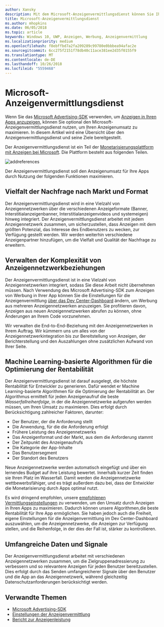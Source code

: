 ```yaml
---
author: Xansky
description: Mit dem Microsoft-Anzeigenvermittlungsdienst können Sie Ihren Anzeigenumsatz und Funktionalitäten zur App-Bewerbung durch die Darstellung von Anzeigen aus mehreren Anzeigennetzwerken verbessern.
title: Microsoft-Anzeigenvermittlungsdienst
ms.author: mhopkins
ms.date: 06/05/2018
ms.topic: article
keywords: Windows 10, UWP, Anzeigen, Werbung, Anzeigenvermittlung
ms.localizationpriority: medium
ms.openlocfilehash: f8ebffbd7a2fa209289c99780e0bbbea94afac2e
ms.sourcegitcommit: 6cc275f2151f78db40c11ace381ee2d35f0155f9
ms.translationtype: MT
ms.contentlocale: de-DE
ms.lasthandoff: 10/26/2018
ms.locfileid: "5559468"
---
```

# <a name="microsoft-ad-mediation-service"></a>Microsoft-Anzeigenvermittlungsdienst

Wenn Sie das [Microsoft Advertising-SDK](http://aka.ms/ads-sdk-uwp) verwenden, um [Anzeigen in Ihren Apps anzuzeigen](display-ads-in-your-app.md), können Sie optional den Microsoft-Anzeigenvermittlungsdienst nutzen, um Ihren Anzeigenumsatz zu maximieren. In diesem Artikel wird eine Übersicht über den Anzeigenvermittlungsdienst und seine Ziele bereitgestellt.

Der Anzeigenvermittlungsdienst ist ein Teil der [Monetarisierungsplattform mit Anzeigen bei Microsoft](https://developer.microsoft.com/windows/ad-monetization-platform). Die Plattform besteht aus folgenden Teilen.

![addreferences](images/ad-mediation-service.png)

Der Anzeigenvermittlungsdienst soll den Anzeigenumsatz für Ihre Apps durch Nutzung der folgenden Funktionen maximieren.

## <a name="diversity-of-demand-by-market-and-format"></a>Vielfalt der Nachfrage nach Markt und Format

Der Anzeigenvermittlungsdienst wird in eine Vielzahl von Anzeigennetzwerken über die verschiedenen Anzeigeformate (Banner, Interstitialanzeigenbanner, Interstitialanzeigenvideos und systemeigen) hinweg integriert. Der Anzeigenvermittlungsdienst arbeitet mit jedem Anzeigennetzwerk zusammen, um sicherzustellen, dass Anzeigen mit dem größten Potenzial, das Interesse des Endbenutzers zu wecken, zur Verfügung gestellt werden. Wir werden weiterhin verschiedene Anzeigenpartner hinzufügen, um die Vielfalt und Qualität der Nachfrage zu erweitern.

## <a name="manage-complexity-of-ad-network-relationships"></a>Verwalten der Komplexität von Anzeigennetzwerkbeziehungen  

Der Anzeigenvermittlungsdienst ist in eine Vielzahl von Anzeigennetzwerken integriert, sodass Sie diese Arbeit nicht übernehmen müssen. Nach Verwendung des Microsoft Advertising-SDK zum Anzeigen von Werbung in Ihrer App können Sie die Einstellungen für die Anzeigenvermittlung [über das Dev Center-Dashboard](../publish/in-app-ads.md#mediation-settings) ändern, um Werbung aus mehreren Anzeigennetzwerken anzuzeigen. Sie profitieren davon, Anzeigen aus neuen Anzeigennetzwerken abrufen zu können, ohne Änderungen an Ihrem Code vorzunehmen.

Wir verwalten die End-to-End-Beziehung mit den Anzeigennetzwerken in Ihrem Auftrag. Wir kümmern uns um alles von der Anzeigennetzwerkintegration bis zur Bereitstellung von Anzeigen, der Berichterstellung und den Auszahlungen ohne zusätzlichen Aufwand von Ihrer Seite.

## <a name="machine-learning-based-yield-optimization-algorithms"></a>Machine Learning-basierte Algorithmen für die Optimierung der Rentabilität

Der Anzeigenvermittlungsdienst ist darauf ausgelegt, die höchste Rentabilität für Entwickler zu generieren. Dafür wendet er Machine Learning-basierte Algorithmen für die Optimierung der Rentabilität an. Der Algorithmus ermittelt für jeden Anzeigenaufruf die beste *Wasserfallreihenfolge*, in der die Anzeigennetzwerke aufgerufen werden müssen, um Ihren Umsatz zu maximieren. Dies erfolgt durch Berücksichtigung zahlreicher Faktoren, darunter:

* Der Benutzer, der die Anforderung stellt
* Die Anwendung, für die die Anforderung erfolgt
* Frühere Leistung des Anzeigennetzwerks
* Das Anzeigenformat und der Markt, aus dem die Anforderung stammt
* Der Zeitpunkt des Anzeigenaufrufs
* Die Kategorie der App-Inhalte
* Das Benutzersegment
* Der Standort des Benutzers

Neue Anzeigennetzwerke werden automatisch eingefügt und über ein lernendes Budget auf ihre Leistung bewertet. Innerhalb kurzer Zeit finden sie Ihren Platz im Wasserfall. Damit werden die Anzeigennetzwerke wettbewerbsfähiger, und es trägt außerdem dazu bei, dass der Entwickler die Monetarisierung durch Apps optimal nutzt.

Es wird dringend empfohlen, unsere [empfohlenen Vermittlungseinstellungen](../publish/in-app-ads.md#mediation-settings) zu verwenden, um den Umsatz durch Anzeigen in Ihren Apps zu maximieren. Dadurch können unsere Algorithmen,die beste Rentabilität für Ihre App ermöglichen. Sie haben jedoch auch die Freiheit, eigene Einstellungen für die Anzeigenvermittlung im Dev Center-Dashboard auszuwählen, um die Anzeigennetzwerke, die Anzeigen zur Verfügung stellen, und die Reihenfolge, in der dies der Fall ist, stärker zu kontrollieren.

## <a name="rich-data-and-signals"></a>Umfangreiche Daten und Signale

Der Anzeigenvermittlungsdienst arbeitet mit verschiedenen Anzeigennetzwerken zusammen, um die Zielgruppenadressierung zu verbessern und so relevantere Anzeigen für jeden Benutzer bereitzustellen. Dies erfolgt durch das Senden umfangreicherer Signale über den Benutzer und die App an das Anzeigennetzwerk, während gleichzeitig Datenschutzanforderungen berücksichtigt werden.

## <a name="related-topics"></a>Verwandte Themen

* [Microsoft Advertising-SDK](http://aka.ms/ads-sdk-uwp)
* [Einstellungen der Anzeigenvermittlung](../publish/in-app-ads.md#mediation-settings)
* [Bericht zur Anzeigenleistung](../publish/advertising-performance-report.md)
